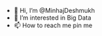 - 👋 Hi, I’m @MinhajDeshmukh
- 👀 I’m interested in Big Data
- 📫 How to reach me pin me

<!---
MinhajDeshmukh/MinhajDeshmukh is a ✨ special ✨ repository because its `README.md` (this file) appears on your GitHub profile.
You can click the Preview link to take a look at your changes.
--->
